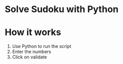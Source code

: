 # Solve Sudoku with Python

# How it works
1. Use Python to run the script
2. Enter the numbers
3. Click on validate
